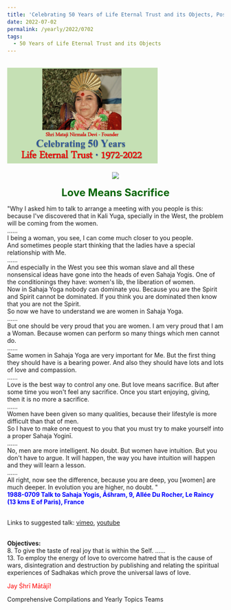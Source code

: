 ```yaml
---
title: 'Celebrating 50 Years of Life Eternal Trust and its Objects, Post 20'
date: 2022-07-02
permalink: /yearly/2022/0702
tags:
  - 50 Years of Life Eternal Trust and its Objects
---
```


<br>
<div style="text-align: left"><img src="/images/Celebrating50YearsLET.png" width="350" /></div><br>

<div style="text-align: center"><img src="/images/images989_Balwant_Kumbhojkar_Collection.jpg" /></div>

<p style="color:DarkGreen; text-align:center">
<font size="+2"><b>Love Means Sacrifice</b><br></font>
</p>

<p>
"Why I asked him to talk to arrange a meeting with you people is this: because I've discovered that in Kali Yuga, specially in the West, the problem will be coming from the women.<br>
......<br>
I being a woman, you see, I can come much closer to you people.<br>
And sometimes people start thinking that the ladies have a special relationship with Me.<br>
......<br>
And especially in the West you see this woman slave and all these nonsensical ideas have gone into the heads of even Sahaja Yogis. One of the conditionings they have: women's lib, the liberation of women.<br>
Now in Sahaja Yoga nobody can dominate you. Because you are the Spirit and Spirit cannot be dominated. If you think you are dominated then know that you are not the Spirit.<br>
So now we have to understand we are women in Sahaja Yoga.<br>
......<br>
But one should be very proud that you are women. I am very proud that I am a Woman. Because women can perform so many things which men cannot do.<br>
......<br>
Same women in Sahaja Yoga are very important for Me. But the first thing they should have is a bearing power. And also they should have lots and lots of love and compassion.<br>
......<br>
Love is the best way to control any one. But love means sacrifice. But after some time you won't feel any sacrifice. Once you start enjoying, giving, then it is no more a sacrifice.<br>
......<br>
Women have been given so many qualities, because their lifestyle is more difficult than that of men.<br>
So I have to make one request to you that you must try to make yourself into a proper Sahaja Yoginī.<br>
......<br>
No, men are more intelligent. No doubt. But women have intuition. But you don't have to argue. It will happen, the way you have intuition will happen and they will learn a lesson.<br>
......<br>
All right, now see the difference, because you are deep, you [women] are much deeper. In evolution you are higher, no doubt. "<br>
<font color="blue"><b>1988-0709 Talk to Sahaja Yogis, Āśhram, 9, Allée Du Rocher, Le Raincy (13 kms E of Paris), France</b></font>
</p>

<br>
Links to suggested talk: <a href="https://vimeo.com/725081272"> vimeo</a>, <a href="https://soundcloud.com/sahaja-library/1988-0709-intuition-women"> youtube</a><br>
<br>


<p>
<b>Objectives:</b><br>
8. To give the taste of real joy that is within the Self. ......<br>
13. To employ the energy of love to overcome hatred that is the cause of wars, disintegration and destruction by publishing and relating the spiritual experiences of Sadhakas which prove the universal laws of love.<br>
</p>

<p style="color:red;">Jay Śhrī Mātājī!<br></p>

<p>
Comprehensive Compilations and Yearly Topics Teams
</p>